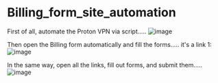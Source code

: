 # Billing_form_site_automation
First of all, automate the Proton VPN via script.....
![image](https://github.com/MuhammadHussain07/Billing_form_site_automation/assets/129845318/7406000e-f395-48f7-9079-375306962f2e)

Then open the Billing form automatically and fill the forms.....
it's a link 1:
![image](https://github.com/MuhammadHussain07/Billing_form_site_automation/assets/129845318/379d59b6-5102-4322-8139-efa6ba7ed57d)

In the same way, open all the links, fill out forms, and submit them.....
![image](https://github.com/MuhammadHussain07/Billing_form_site_automation/assets/129845318/c15cb2a8-4c0a-4035-8526-681f75b0a1a1)
